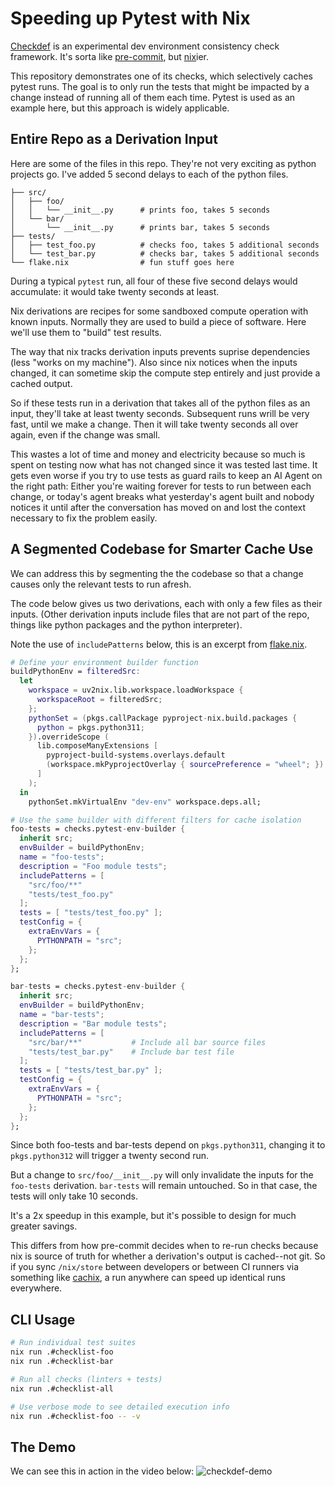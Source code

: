 # Speeding up Pytest with Nix

[Checkdef](https://github.com/MatrixManAtYrService/checkdef) is an experimental dev environment consistency check framework.
It's sorta like [pre-commit](https://pre-commit.com), but [nix](https://nix.dev/tutorials/nix-language)ier.

This repository demonstrates one of its checks, which selectively caches pytest runs.
The goal is to only run the tests that might be impacted by a change instead of running all of them each time.
Pytest is used as an example here, but this approach is widely applicable.

## Entire Repo as a Derivation Input

Here are some of the files in this repo.
They're not very exciting as python projects go.
I've added 5 second delays to each of the python files.

```
├── src/
│   ├── foo/
│   │   └── __init__.py      # prints foo, takes 5 seconds
│   └── bar/
│       └── __init__.py      # prints bar, takes 5 seconds
├── tests/
│   ├── test_foo.py          # checks foo, takes 5 additional seconds
│   └── test_bar.py          # checks bar, takes 5 additional seconds
└── flake.nix                # fun stuff goes here
```

During a typical `pytest` run, all four of these five second delays would accumulate: it would take twenty seconds at least.

Nix derivations are recipes for some sandboxed compute operation with known inputs.
Normally they are used to build a piece of software.
Here we'll use them to "build" test results.

The way that nix tracks derivation inputs prevents suprise dependencies (less "works on my machine").
Also since nix notices when the inputs changed, it can sometime skip the compute step entirely and just provide a cached output.

So if these tests run in a derivation that takes all of the python files as an input, they'll take at least twenty seconds.
Subsequent runs wrill be very fast, until we make a change.
Then it will take twenty seconds all over again, even if the change was small.

This wastes a lot of time and money and electricity because so much is spent on testing now what has not changed since it was tested last time.
It gets even worse if you try to use tests as guard rails to keep an AI Agent on the right path:
Either you're waiting forever for tests to run between each change, or today's agent breaks what yesterday's agent built and nobody notices it until after the conversation has moved on and lost the context necessary to fix the problem easily.

## A Segmented Codebase for Smarter Cache Use

We can address this by segmenting the the codebase so that a change causes only the relevant tests to run afresh.

The code below gives us two derivations, each with only a few files as their inputs.
(Other derivation inputs include files that are not part of the repo, things like python packages and the python interpreter).

Note the use of `includePatterns` below, this is an excerpt from [flake.nix](flake.nix).

```nix
# Define your environment builder function
buildPythonEnv = filteredSrc:
  let
    workspace = uv2nix.lib.workspace.loadWorkspace {
      workspaceRoot = filteredSrc;
    };
    pythonSet = (pkgs.callPackage pyproject-nix.build.packages {
      python = pkgs.python311;
    }).overrideScope (
      lib.composeManyExtensions [
        pyproject-build-systems.overlays.default
        (workspace.mkPyprojectOverlay { sourcePreference = "wheel"; })
      ]
    );
  in
    pythonSet.mkVirtualEnv "dev-env" workspace.deps.all;

# Use the same builder with different filters for cache isolation
foo-tests = checks.pytest-env-builder {
  inherit src;
  envBuilder = buildPythonEnv;
  name = "foo-tests";
  description = "Foo module tests";
  includePatterns = [
    "src/foo/**"
    "tests/test_foo.py"
  ];
  tests = [ "tests/test_foo.py" ];
  testConfig = {
    extraEnvVars = {
      PYTHONPATH = "src";
    };
  };
};

bar-tests = checks.pytest-env-builder {
  inherit src;
  envBuilder = buildPythonEnv;
  name = "bar-tests";
  description = "Bar module tests";
  includePatterns = [
    "src/bar/**"           # Include all bar source files
    "tests/test_bar.py"    # Include bar test file
  ];
  tests = [ "tests/test_bar.py" ];
  testConfig = {
    extraEnvVars = {
      PYTHONPATH = "src";
    };
  };
};
```

Since both foo-tests and bar-tests depend on `pkgs.python311`, changing it to `pkgs.python312` will trigger a twenty second run.

But a change to `src/foo/__init__.py` will only invalidate the inputs for the `foo-tests` derivation.
`bar-tests` will remain untouched.
So in that case, the tests will only take 10 seconds.

It's a 2x speedup in this example, but it's possible to design for much greater savings.

This differs from how pre-commit decides when to re-run checks because nix is source of truth for whether a derivation's output is cached--not git.
So if you sync `/nix/store` between developers or between CI runners via something like [cachix](https://www.cachix.org/), a run anywhere can speed up identical runs everywhere.

## CLI Usage

```bash
# Run individual test suites
nix run .#checklist-foo
nix run .#checklist-bar

# Run all checks (linters + tests)
nix run .#checklist-all

# Use verbose mode to see detailed execution info
nix run .#checklist-foo -- -v
```

## The Demo

We can see this in action in the video below:
![checkdef-demo](demo.gif)

